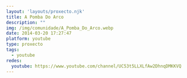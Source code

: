 ```yaml
---
layout: 'layouts/proxecto.njk'
title: A Pomba Do Arco
description: ""
img: /img/comunidade/A_Pomba_Do_Arco.webp
date: 2014-03-20 17:27:47
platform: youtube
type: proxecto
tags:
  - youtube
redes:
  youtube: https://www.youtube.com/channel/UC53t5LLXLfAw2DhnqDMKKVQ
---
```

